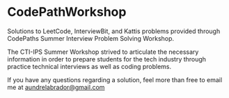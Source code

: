 # CodePathWorkshop
Solutions to LeetCode, InterviewBit, and Kattis problems provided through CodePaths Summer Interview Problem Solving Workshop.

The CTI-IPS Summer Workshop strived to articulate the necessary information in order to prepare students for the tech industry through practice technical interviews as well as coding problems.

If you have any questions regarding a solution, feel more than free to email me at aundrelabrador@gmail.com
